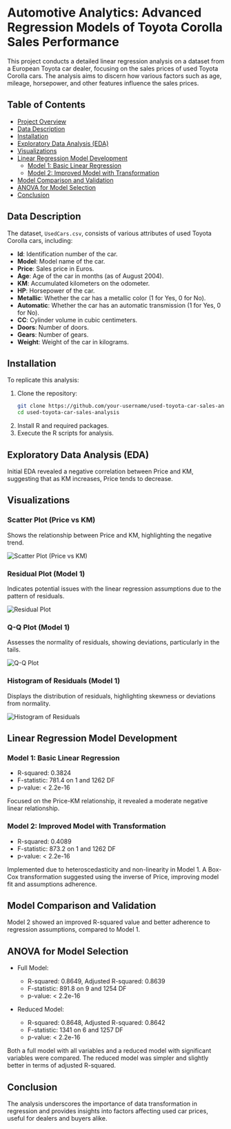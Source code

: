 # Automotive Analytics: Advanced Regression Models of Toyota Corolla Sales Performance

This project conducts a detailed linear regression analysis on a dataset from a European Toyota car dealer, focusing on the sales prices of used Toyota Corolla cars. The analysis aims to discern how various factors such as age, mileage, horsepower, and other features influence the sales prices.

## Table of Contents

- [Project Overview](#project-overview)
- [Data Description](#data-description)
- [Installation](#installation)
- [Exploratory Data Analysis (EDA)](#exploratory-data-analysis-eda)
- [Visualizations](#visualizations)
- [Linear Regression Model Development](#linear-regression-model-development)
  - [Model 1: Basic Linear Regression](#model-1-basic-linear-regression)
  - [Model 2: Improved Model with Transformation](#model-2-improved-model-with-transformation)
- [Model Comparison and Validation](#model-comparison-and-validation)
- [ANOVA for Model Selection](#anova-for-model-selection)
- [Conclusion](#conclusion)

## Data Description

The dataset, `UsedCars.csv`, consists of various attributes of used Toyota Corolla cars, including:

- **Id**: Identification number of the car.
- **Model**: Model name of the car.
- **Price**: Sales price in Euros.
- **Age**: Age of the car in months (as of August 2004).
- **KM**: Accumulated kilometers on the odometer.
- **HP**: Horsepower of the car.
- **Metallic**: Whether the car has a metallic color (1 for Yes, 0 for No).
- **Automatic**: Whether the car has an automatic transmission (1 for Yes, 0 for No).
- **CC**: Cylinder volume in cubic centimeters.
- **Doors**: Number of doors.
- **Gears**: Number of gears.
- **Weight**: Weight of the car in kilograms.

## Installation

To replicate this analysis:

1. Clone the repository:
   ```bash
   git clone https://github.com/your-username/used-toyota-car-sales-analysis.git
   cd used-toyota-car-sales-analysis
2. Install R and required packages.
3. Execute the R scripts for analysis.

## Exploratory Data Analysis (EDA)

Initial EDA revealed a negative correlation between Price and KM, suggesting that as KM increases, Price tends to decrease.

## Visualizations

### Scatter Plot (Price vs KM)

Shows the relationship between Price and KM, highlighting the negative trend.

![Scatter Plot (Price vs KM)](https://github.com/pclaridy/corolla-sales-regression-analysis/blob/main/figures/scatter_plot_price_vs_km.png)

### Residual Plot (Model 1)

Indicates potential issues with the linear regression assumptions due to the pattern of residuals.

![Residual Plot](https://github.com/pclaridy/corolla-sales-regression-analysis/blob/main/figures/residual_plot.png)

### Q-Q Plot (Model 1)

Assesses the normality of residuals, showing deviations, particularly in the tails.

![Q-Q Plot](https://github.com/pclaridy/corolla-sales-regression-analysis/blob/main/figures/qq_plot.png)

### Histogram of Residuals (Model 1)

Displays the distribution of residuals, highlighting skewness or deviations from normality.

![Histogram of Residuals](https://github.com/pclaridy/corolla-sales-regression-analysis/blob/main/figures/histogram_of_residuals.png)

## Linear Regression Model Development

### Model 1: Basic Linear Regression

- R-squared: 0.3824
- F-statistic: 781.4 on 1 and 1262 DF
- p-value: < 2.2e-16

Focused on the Price-KM relationship, it revealed a moderate negative linear relationship.

### Model 2: Improved Model with Transformation

- R-squared: 0.4089
- F-statistic: 873.2 on 1 and 1262 DF
- p-value: < 2.2e-16

Implemented due to heteroscedasticity and non-linearity in Model 1. A Box-Cox transformation suggested using the inverse of Price, improving model fit and assumptions adherence.

## Model Comparison and Validation

Model 2 showed an improved R-squared value and better adherence to regression assumptions, compared to Model 1.

## ANOVA for Model Selection

- Full Model:
  - R-squared: 0.8649, Adjusted R-squared: 0.8639
  - F-statistic: 891.8 on 9 and 1254 DF
  - p-value: < 2.2e-16

- Reduced Model:
  - R-squared: 0.8648, Adjusted R-squared: 0.8642
  - F-statistic: 1341 on 6 and 1257 DF
  - p-value: < 2.2e-16

Both a full model with all variables and a reduced model with significant variables were compared. The reduced model was simpler and slightly better in terms of adjusted R-squared.

## Conclusion

The analysis underscores the importance of data transformation in regression and provides insights into factors affecting used car prices, useful for dealers and buyers alike.
